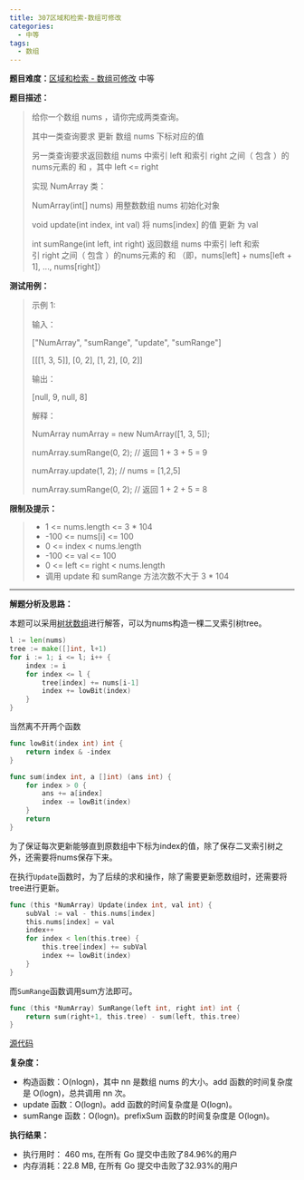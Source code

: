 ```yaml
---
title: 307区域和检索-数组可修改
categories:
  - 中等
tags:
  - 数组
---
```


**题目难度：**[区域和检索 - 数组可修改](https://leetcode.cn/problems/range-sum-query-mutable/) 中等

**题目描述：**

> 给你一个数组 nums ，请你完成两类查询。
> 
> 
> 其中一类查询要求 更新 数组 nums 下标对应的值
> 
> 另一类查询要求返回数组 nums 中索引 left 和索引 right 之间（ 包含 ）的nums元素的 和 ，其中 left <= right
> 
> 实现 NumArray 类：
> 
> NumArray(int[] nums) 用整数数组 nums 初始化对象
> 
> void update(int index, int val) 将 nums[index] 的值 更新 为 val
> 
> int sumRange(int left, int right) 返回数组 nums 中索引 left 和索引 right 之间（ 包含 ）的nums元素的 和 （即，nums[left] + nums[left + 1], ..., nums[right]）



**测试用例：**

> 示例 1:
>
> 输入：
> 
> ["NumArray", "sumRange", "update", "sumRange"]
> 
> [[[1, 3, 5]], [0, 2], [1, 2], [0, 2]]
> 
> 输出：
> 
> [null, 9, null, 8]
> 
> 解释：
> 
> NumArray numArray = new NumArray([1, 3, 5]);
> 
> numArray.sumRange(0, 2); // 返回 1 + 3 + 5 = 9
> 
> numArray.update(1, 2);   // nums = [1,2,5]
> 
> numArray.sumRange(0, 2); // 返回 1 + 2 + 5 = 8

**限制及提示：**
> - 1 <= nums.length <= 3 * 104
> - -100 <= nums[i] <= 100
> - 0 <= index < nums.length
> - -100 <= val <= 100
> - 0 <= left <= right < nums.length
> - 调用 update 和 sumRange 方法次数不大于 3 * 104

---
**解题分析及思路：**

本题可以采用[树状数组](../pages/bit.md)进行解答，可以为nums构造一棵二叉索引树tree。

```go
l := len(nums)
tree := make([]int, l+1)
for i := 1; i <= l; i++ {
    index := i
    for index <= l {
        tree[index] += nums[i-1]
        index += lowBit(index)
    }
}
```

当然离不开两个函数
```go
func lowBit(index int) int {
	return index & -index
}

func sum(index int, a []int) (ans int) {
	for index > 0 {
		ans += a[index]
		index -= lowBit(index)
	}
	return
}
```

为了保证每次更新能够直到原数组中下标为index的值，除了保存二叉索引树之外，还需要将nums保存下来。

在执行`Update`函数时，为了后续的求和操作，除了需要更新愿数组时，还需要将tree进行更新。

```go
func (this *NumArray) Update(index int, val int) {
	subVal := val - this.nums[index]
	this.nums[index] = val
	index++
	for index < len(this.tree) {
		this.tree[index] += subVal
		index += lowBit(index)
	}
}
```

而`SumRange`函数调用sum方法即可。
```go
func (this *NumArray) SumRange(left int, right int) int {
	return sum(right+1, this.tree) - sum(left, this.tree)
}
```


[源代码](https://github.com/lomtom/algorithm-go/blob/main/leetcode/307/307区域和检索-数组可修改_test.go)

**复杂度：**
- 构造函数：O(nlogn)，其中 nn 是数组 nums 的大小。add 函数的时间复杂度是 O(logn)，总共调用 nn 次。
- update 函数：O(logn)。add 函数的时间复杂度是 O(logn)。
- sumRange 函数：O(logn)。prefixSum 函数的时间复杂度是 O(logn)。


**执行结果：**

- 执行用时： 460 ms, 在所有 Go 提交中击败了84.96%的用户
- 内存消耗：22.8 MB, 在所有 Go 提交中击败了32.93%的用户
